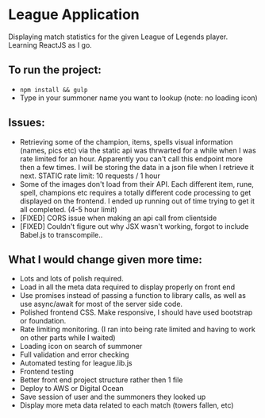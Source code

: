 # League Application
Displaying match statistics for the given League of Legends player. Learning ReactJS as I go.

## To run the project:

* `npm install && gulp`
* Type in your summoner name you want to lookup (note: no loading icon)

## Issues:
* Retrieving some of the champion, items, spells visual information (names, pics etc) via the static api was thrwarted for a while when I was rate limited for an hour. Apparently you can't call this endpoint more then a few times. I will be storing the data in a json file when I retrieve it next. STATIC rate limit: 10 requests / 1 hour
* Some of the images don't load from their API. Each different item, rune, spell, champions etc requires a totally different code processing to get displayed on the frontend. I ended up running out of time trying to get it all completed. (4-5 hour limit)
* [FIXED] CORS issue when making an api call from clientside 
* [FIXED] Couldn't figure out why JSX wasn't working, forgot to include Babel.js to transcompile..

## What I would change given more time:
* Lots and lots of polish required.
* Load in all the meta data required to display properly on front end
* Use promises instead of passing a function to library calls, as well as use async/await for most of the server side code.
* Polished frontend CSS. Make responsive, I should have used bootstrap or foundation.
* Rate limiting monitoring. (I ran into being rate limited and having to work on other parts while I waited)
* Loading icon on search of summoner
* Full validation and error checking
* Automated testing for league.lib.js
* Frontend testing
* Better front end project structure rather then 1 file
* Deploy to AWS or Digital Ocean 
* Save session of user and the summoners they looked up
* Display more meta data related to each match (towers fallen, etc)